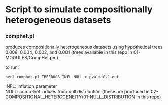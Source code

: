# Script to simulate compositionally heterogeneous datasets

### comphet.pl
produces compositionally heterogeneous datasets using hypothetical trees 0.008, 0.004, 0.002, and 0.001 (trees available in this repo in 01-MODULES/CompHet.pm)  
 
to run: 

`perl comphet.pl TREE0008 INFL NULL > pvals.0.1.out`

INFL: inflation parameter  
NULL: comp-het indices from null distribution (these are produced in 02-COMPOSITIONAL_HETEROGENEITY/01-NULL_DISTRIBUTION in this repo)


